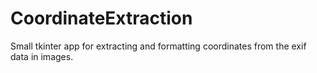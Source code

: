 # CoordinateExtraction
Small tkinter app for extracting and formatting coordinates from the exif data in images.
